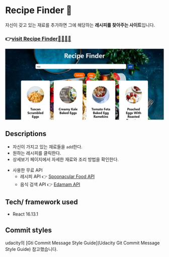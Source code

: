 # Recipe Finder 🥙

자신이 갖고 있는 재료를 추가하면 그에 해당하는 **레시피를 찾아주는 사이트**입니다.

### 👉[visit Recipe Finder🥗🍤🧆🥧](https://ttumzzi.github.io/recipe-finder/)

![메인](https://github.com/ttumzzi/recipe-finder/blob/master/asset/recipe_finder_main.JPG?raw=true)

## Descriptions

- 자신이 가지고 있는 재료들을 `add`한다.
- 원하는 레시피를 클릭한다.
- 상세보기 페이지에서 자세한 재료와 조리 방법을 확인한다.

* 사용한 무료 API
  * 레시피 API 👉 [Spoonacular Food API](https://spoonacular.com/food-api/docs)
  * 음식 검색 API 👉 [Edamam API](https://developer.edamam.com/)



## Tech/ framework used

* React 16.13.1



## Commit styles

udacity의 [Gti Commit Message Style Guide](Udacity Git Commit Message Style Guide) 참고했습니다.





